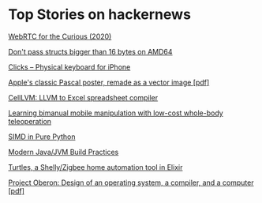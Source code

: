 # Top Stories on hackernews <br />
[WebRTC for the Curious (2020)](https://webrtcforthecurious.com/)

[Don't pass structs bigger than 16 bytes on AMD64](https://gist.github.com/FeepingCreature/5dff669aad380a123b15659e195fb96c)

[Clicks – Physical keyboard for iPhone](https://www.clicks.tech/)

[Apple's classic Pascal poster, remade as a vector image [pdf]](http://www.danamania.com/print/Apple%20Pascal%20Poster/PascalPosterV3%20A1.pdf)

[CellLVM: LLVM to Excel spreadsheet compiler](https://belkadan.com/blog/2023/12/CellLVM/)

[Learning bimanual mobile manipulation with low-cost whole-body teleoperation](https://mobile-aloha.github.io)

[SIMD in Pure Python](https://www.da.vidbuchanan.co.uk/blog/python-swar.html)

[Modern Java/JVM Build Practices](https://github.com/binkley/modern-java-practices)

[Turtles, a Shelly/Zigbee home automation tool in Elixir](https://joisig.com/2023-holiday-side-project-turtles)

[Project Oberon: Design of an operating system, a compiler, and a computer [pdf]](https://people.inf.ethz.ch/wirth/ProjectOberon/PO.System.pdf)
